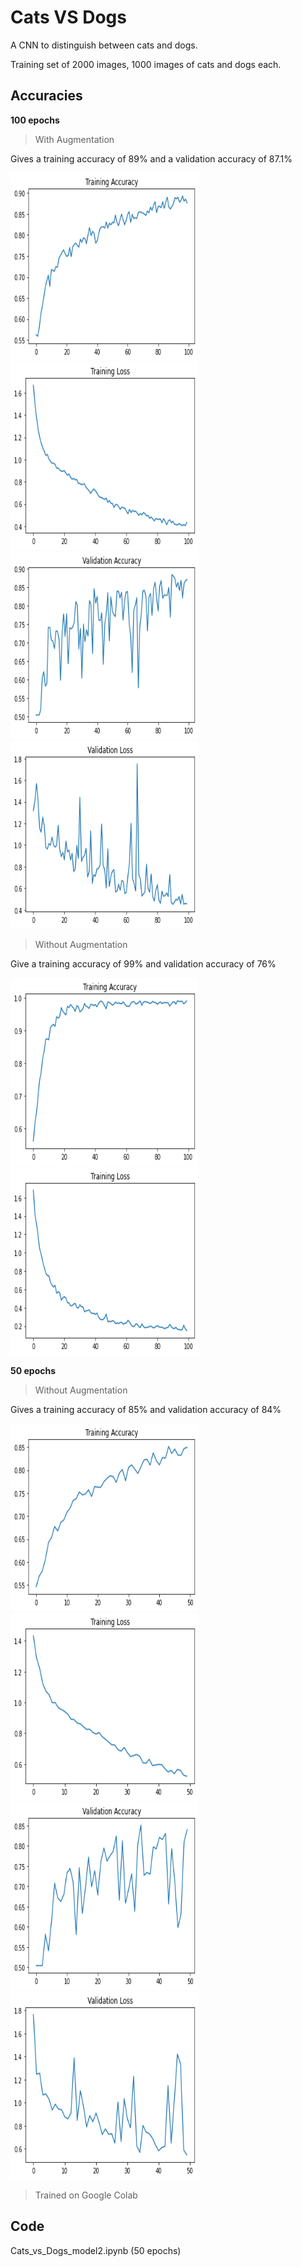 # Cats VS Dogs

A CNN to distinguish between cats and dogs. <br>

Training set of 2000 images, 1000 images of cats and dogs each.

## Accuracies

**100 epochs**

>With Augmentation

<p>Gives a training accuracy of 89% and a validation accuracy of 87.1%</p>

<p float="left">
    <img src="models/100epochs/model-2-acc-aug.png" width="300" height="300">
    <img src="models/100epochs/model-2-loss-aug.png" width="300" height="300">
    <img src="models/100epochs/model-2-val-acc-aug.png" width="300" height="300">
    <img src="models/100epochs/model-2-val-loss-aug.png" width="300" height="300">
</p>


>Without Augmentation

<p>Give a training accuracy of 99% and validation accuracy of 76%</p>

<p float="left">
    <img src="models/100epochs/model-2-acc-noaug.png" width="300" height="300">
    <img src="models/100epochs/model-2-loss-noaug.png" width="300" height="300">
</p>


**50 epochs**

>Without Augmentation

<p>Gives a training accuracy of 85% and validation accuracy of 84%</p>

<p float="left">
    <img src="models/50epochs/model-2-acc.png" width="300" height="300">
    <img src="models/50epochs/model-2-loss.png" width="300" height="300">
    <img src="models/50epochs/model-2-val-acc.png" width="300" height="300">
    <img src="models/50epochs/model-2-val-loss.png" width="300" height="300">
</p>


> Trained on Google Colab

## Code

Cats_vs_Dogs_model2.ipynb (50 epochs)
